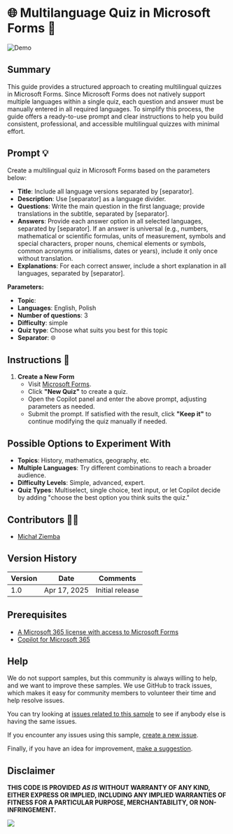 # 🌐 Multilanguage Quiz in Microsoft Forms 📝

![Demo](./assets/Demo_Copilot_Forms_Quiz_Multilingual.gif)

## Summary

This guide provides a structured approach to creating multilingual quizzes in Microsoft Forms. Since Microsoft Forms does not natively support multiple languages within a single quiz, each question and answer must be manually entered in all required languages. To simplify this process, the guide offers a ready-to-use prompt and clear instructions to help you build consistent, professional, and accessible multilingual quizzes with minimal effort.

## Prompt 💡

Create a multilingual quiz in Microsoft Forms based on the parameters below:

- **Title**: Include all language versions separated by [separator].  
- **Description**: Use [separator] as a language divider.  
- **Questions**: Write the main question in the first language; provide translations in the subtitle, separated by [separator].  
- **Answers**: Provide each answer option in all selected languages, separated by [separator]. If an answer is universal (e.g., numbers, mathematical or scientific formulas, units of measurement, symbols and special characters, proper nouns, chemical elements or symbols, common acronyms or initialisms, dates or years), include it only once without translation.  
- **Explanations**: For each correct answer, include a short explanation in all languages, separated by [separator].

**Parameters:**

- **Topic**:  
- **Languages**: English, Polish  
- **Number of questions**: 3  
- **Difficulty**: simple  
- **Quiz type**: Choose what suits you best for this topic  
- **Separator**: 🌐  

## Instructions 📝

1. **Create a New Form**  
   - Visit [Microsoft Forms](https://forms.office.com/).  
   - Click **"New Quiz"** to create a quiz.  
   - Open the Copilot panel and enter the above prompt, adjusting parameters as needed.  
   - Submit the prompt. If satisfied with the result, click **"Keep it"** to continue modifying the quiz manually if needed.

## Possible Options to Experiment With

- **Topics**: History, mathematics, geography, etc.  
- **Multiple Languages**: Try different combinations to reach a broader audience.  
- **Difficulty Levels**: Simple, advanced, expert.  
- **Quiz Types**: Multiselect, single choice, text input, or let Copilot decide by adding "choose the best option you think suits the quiz."

## Contributors 👨‍💻

- [Michał Ziemba](https://github.com/Michal-Ziemba)

## Version History

| Version | Date        | Comments       |
|---------|-------------|----------------|
| 1.0     | Apr 17, 2025 | Initial release |

## Prerequisites

- [A Microsoft 365 license with access to Microsoft Forms](https://learn.microsoft.com/en-us/office365/servicedescriptions/microsoft-forms-service-description)  
- [Copilot for Microsoft 365](https://learn.microsoft.com/en-us/copilot/microsoft-365/microsoft-365-copilot-licensing)

## Help

We do not support samples, but this community is always willing to help, and we want to improve these samples. We use GitHub to track issues, which makes it easy for  community members to volunteer their time and help resolve issues.

You can try looking at [issues related to this sample](https://github.com/pnp/copilot-prompts/issues?q=label%3A%22sample%3A%20YOUR-SAMPLE-NAME%22) to see if anybody else is having the same issues.

If you encounter any issues using this sample, [create a new issue](https://github.com/pnp/copilot-prompts/issues/new).

Finally, if you have an idea for improvement, [make a suggestion](https://github.com/pnp/copilot-prompts/issues/new).

## Disclaimer

**THIS CODE IS PROVIDED *AS IS* WITHOUT WARRANTY OF ANY KIND, EITHER EXPRESS OR IMPLIED, INCLUDING ANY IMPLIED WARRANTIES OF FITNESS FOR A PARTICULAR PURPOSE, MERCHANTABILITY, OR NON-INFRINGEMENT.**

![](https://m365-visitor-stats.azurewebsites.net/SamplesGallery/copilotprompts-m365-multilanguage-quiz)
